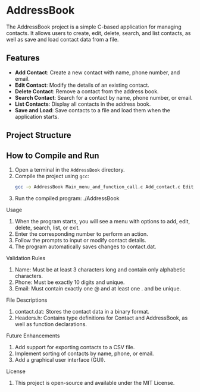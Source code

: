 # AddressBook

The AddressBook project is a simple C-based application for managing contacts. It allows users to create, edit, delete, search, and list contacts, as well as save and load contact data from a file.

## Features

- **Add Contact**: Create a new contact with name, phone number, and email.
- **Edit Contact**: Modify the details of an existing contact.
- **Delete Contact**: Remove a contact from the address book.
- **Search Contact**: Search for a contact by name, phone number, or email.
- **List Contacts**: Display all contacts in the address book.
- **Save and Load**: Save contacts to a file and load them when the application starts.

## Project Structure


## How to Compile and Run

1. Open a terminal in the `AddressBook` directory.
2. Compile the project using `gcc`:
   ```sh
   gcc -o AddressBook Main_menu_and_function_call.c Add_contact.c Edit_contact.c Delete_contact.c Search_contact.c save_and_load.c Validations_file.c -Wall
3. Run the compiled program:
    ./AddressBook

Usage

1. When the program starts, you will see a menu with options to add, edit, delete, search, list, or exit.
2. Enter the corresponding number to perform an action.
3. Follow the prompts to input or modify contact details.
4. The program automatically saves changes to contact.dat.

Validation Rules

1. Name: Must be at least 3 characters long and contain only alphabetic characters.
2. Phone: Must be exactly 10 digits and unique.
3. Email: Must contain exactly one @ and at least one . and be unique.

File Descriptions

1. contact.dat: Stores the contact data in a binary format.
2. Headers.h: Contains type definitions for Contact and AddressBook, as well as function declarations.

Future Enhancements

1. Add support for exporting contacts to a CSV file.
2. Implement sorting of contacts by name, phone, or email.
3. Add a graphical user interface (GUI).

License

1. This project is open-source and available under the MIT License.

